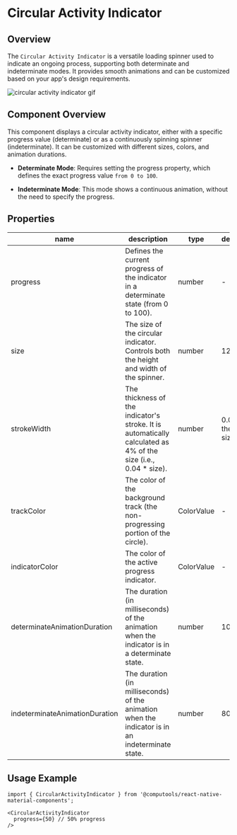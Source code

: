# Circular Activity Indicator

## Overview

The ```Circular Activity Indicator``` is a versatile loading spinner used to indicate an ongoing process, supporting both determinate and indeterminate modes. It provides smooth animations and can be customized based on your app's design requirements.

![circular activity indicator gif](https://ik.imagekit.io/Computools/rn-material-components/circular-indicator-gif.gif?updatedAt=1705066319093)

## Component Overview

This component displays a circular activity indicator, either with a specific progress value (determinate) or as a continuously spinning spinner (indeterminate). It can be customized with different sizes, colors, and animation durations.

- **Determinate Mode**: Requires setting the progress property, which defines the exact progress value ```from 0 to 100```.

- **Indeterminate Mode**: This mode shows a continuous animation, without the need to specify the progress.

## Properties

| name | description | type | default |
| ------ | ------ | ------ | ----|
| progress | Defines the current progress of the indicator in a determinate state (from 0 to 100). | number | - |
| size | The size of the circular indicator. Controls both the height and width of the spinner. | number | 120 |
| strokeWidth | The thickness of the indicator's stroke. It is automatically calculated as 4% of the size (i.e., 0.04 * size). | number | 0.04 of the size |
| trackColor | The color of the background track (the non-progressing portion of the circle). | ColorValue | - |
| indicatorColor | The color of the active progress indicator. | ColorValue | - |
| determinateAnimationDuration | The duration (in milliseconds) of the animation when the indicator is in a determinate state. | number | 1000 |
| indeterminateAnimationDuration | The duration (in milliseconds) of the animation when the indicator is in an indeterminate state. | number | 800 |

## Usage Example

```
import { CircularActivityIndicator } from '@computools/react-native-material-components';

<CircularActivityIndicator
  progress={50} // 50% progress
/>
```
